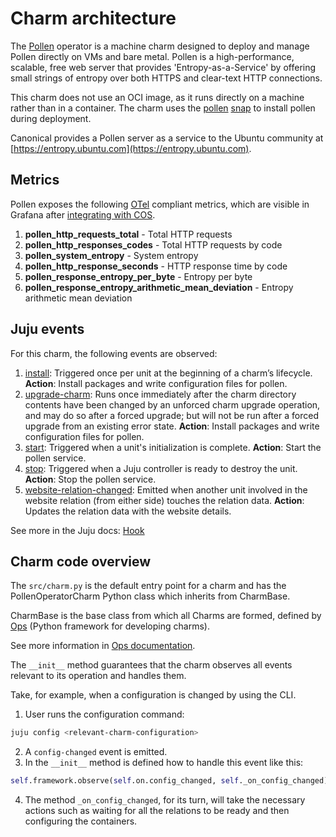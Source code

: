 # Charm architecture

​The [Pollen](https://github.com/dustinkirkland/pollen) operator is a machine charm designed to deploy and manage Pollen directly on VMs and bare metal. Pollen is a high-performance, scalable, free web server that provides 'Entropy-as-a-Service' by offering small strings of entropy over both HTTPS and clear-text HTTP connections.

This charm does not use an OCI image, as it runs directly on a machine rather than in a container. The charm uses the [pollen](https://github.com/canonical/pollen/blob/main/snap/snapcraft.yaml) [snap](https://ubuntu.com/core/docs/snaps-in-ubuntu-core) to install pollen during deployment.

Canonical provides a Pollen server as a service to the Ubuntu community at [https://entropy.ubuntu.com](https://entropy.ubuntu.com).

## Metrics

Pollen exposes the following [OTel](https://opentelemetry.io/docs/specs/otel/metrics/) compliant metrics, which are visible in Grafana after [integrating with COS](https://charmhub.io/pollen/docs/how-to-relate-to-cos).

1. **pollen_http_requests_total** - Total HTTP requests
2. **pollen_http_responses_codes** - Total HTTP requests by code
3. **pollen_system_entropy** - System entropy
4. **pollen_http_response_seconds** - HTTP response time by code
5. **pollen_response_entropy_per_byte** - Entropy per byte
6. **pollen_response_entropy_arithmetic_mean_deviation** - Entropy arithmetic mean deviation

## Juju events

For this charm, the following events are observed:

1. [install](https://documentation.ubuntu.com/juju/latest/reference/hook/index.html#install): Triggered once per unit at the beginning of a charm’s lifecycle. **Action**: Install packages and write configuration files for pollen.
2. [upgrade-charm](https://documentation.ubuntu.com/juju/latest/reference/hook/index.html#upgrade-charm): Runs once immediately after the charm directory contents have been changed by an unforced charm upgrade operation, and may do so after a forced upgrade; but will not be run after a forced upgrade from an existing error state. **Action**: Install packages and write configuration files for pollen.
3. [start](https://documentation.ubuntu.com/juju/latest/reference/hook/index.html#start): Triggered when a unit's initialization is complete. **Action**: Start the pollen service.
4. [stop](https://documentation.ubuntu.com/juju/latest/reference/hook/index.html#stop): Triggered when a Juju controller is ready to destroy the unit. **Action**: Stop the pollen service.
5. [website-relation-changed](https://documentation.ubuntu.com/juju/latest/reference/hook/index.html#endpoint-relation-changed): Emitted when another unit involved in the website relation (from either side) touches the relation data. **Action**: Updates the relation data with the website details.

See more in the Juju docs: [Hook](https://documentation.ubuntu.com/juju/latest/user/reference/hook/)

## Charm code overview

The `src/charm.py` is the default entry point for a charm and has the PollenOperatorCharm Python class which inherits from CharmBase.

CharmBase is the base class from which all Charms are formed, defined by [Ops](https://ops.readthedocs.io/en/latest/) (Python framework for developing charms).

See more information in [Ops documentation](https://juju.is/docs/sdk/ops).

The `__init__` method guarantees that the charm observes all events relevant to its operation and handles them.

Take, for example, when a configuration is changed by using the CLI.

1. User runs the configuration command:
```bash
juju config <relevant-charm-configuration>
```
2. A `config-changed` event is emitted.
3. In the `__init__` method is defined how to handle this event like this:
```python
self.framework.observe(self.on.config_changed, self._on_config_changed)
```
4. The method `_on_config_changed`, for its turn, will take the necessary actions such as waiting for all the relations to be ready and then configuring the containers.
